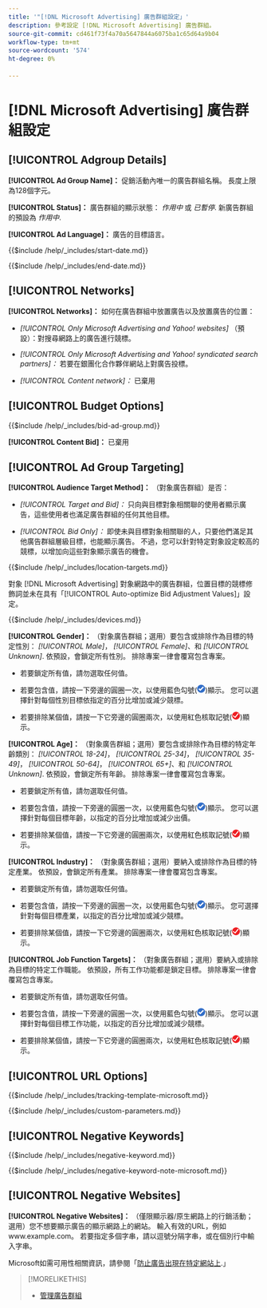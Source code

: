 ```yaml
---
title: '"[!DNL Microsoft Advertising] 廣告群組設定」'
description: 參考設定 [!DNL Microsoft Advertising] 廣告群組。
source-git-commit: cd461f73f4a70a5647844a6075ba1c65d64a9b04
workflow-type: tm+mt
source-wordcount: '574'
ht-degree: 0%

---
```


# [!DNL Microsoft Advertising] 廣告群組設定

## [!UICONTROL Adgroup Details]

**[!UICONTROL Ad Group Name]：** 促銷活動內唯一的廣告群組名稱。 長度上限為128個字元。

**[!UICONTROL Status]：** 廣告群組的顯示狀態： *作用中* 或 *已暫停*. 新廣告群組的預設為 *作用中*.

**[!UICONTROL Ad Language]：** 廣告的目標語言。<!-- Which campaign types? Not there for audience image-based ad groups. -->

<!-- **[!UICONTROL Start Date]:** -->

{{$include /help/_includes/start-date.md}}

<!-- **[!UICONTROL End Date]:** -->

{{$include /help/_includes/end-date.md}}

## [!UICONTROL Networks]

**[!UICONTROL Networks]：** 如何在廣告群組中放置廣告以及放置廣告的位置：

* *[!UICONTROL Only Microsoft Advertising and Yahoo! websites]* （預設）：對搜尋網路上的廣告進行競標。

* *[!UICONTROL Only Microsoft Advertising and Yahoo! syndicated search partners]：* 若要在銀團化合作夥伴網站上對廣告投標。

* *[!UICONTROL Content network]：* 已棄用

## [!UICONTROL Budget Options]

<!-- **[!UICONTROL Bid]:** -->

{{$include /help/_includes/bid-ad-group.md}}

**[!UICONTROL Content Bid]：** 已棄用

## [!UICONTROL Ad Group Targeting]

**[!UICONTROL Audience Target Method]：** （對象廣告群組）是否：

* *[!UICONTROL Target and Bid]：* 只向與目標對象相關聯的使用者顯示廣告，這些使用者也滿足廣告群組的任何其他目標。

* *[!UICONTROL Bid Only]：* 即使未與目標對象相關聯的人，只要他們滿足其他廣告群組層級目標，也能顯示廣告。 不過，您可以針對特定對象設定較高的競標，以增加向這些對象顯示廣告的機會。

<!-- **[!UICONTROL Location Target]:** -->

{{$include /help/_includes/location-targets.md}}

對象 [!DNL Microsoft Advertising] 對象網路中的廣告群組，位置目標的競標修飾詞並未在具有「[!UICONTROL Auto-optimize Bid Adjustment Values]」設定。

<!-- **[!UICONTROL Devices]:** -->

{{$include /help/_includes/devices.md}}

**[!UICONTROL Gender]：** （對象廣告群組；選用）要包含或排除作為目標的特定性別： *[!UICONTROL Male]*， *[!UICONTROL Female]*、和 *[!UICONTROL Unknown]*. 依預設，會鎖定所有性別。 排除專案一律會覆寫包含專案。

* 若要鎖定所有值，請勿選取任何值。

* 若要包含值，請按一下旁邊的圓圈一次，以使用藍色勾號(![包含](/help/search-social-commerce/assets/include.png "包含"))顯示。 您可以選擇針對每個性別目標依指定的百分比增加或減少競標。

* 若要排除某個值，請按一下它旁邊的圓圈兩次，以使用紅色核取記號(![排除](/help/search-social-commerce/assets/exclude.png "排除"))顯示。

**[!UICONTROL Age]：** （對象廣告群組；選用）要包含或排除作為目標的特定年齡類別： *[!UICONTROL 18-24]*， *[!UICONTROL 25-34]*， *[!UICONTROL 35-49]*， *[!UICONTROL 50-64]*， *[!UICONTROL 65+]*、和 *[!UICONTROL Unknown]*. 依預設，會鎖定所有年齡。 排除專案一律會覆寫包含專案。

* 若要鎖定所有值，請勿選取任何值。

* 若要包含值，請按一下旁邊的圓圈一次，以使用藍色勾號(![包含](/help/search-social-commerce/assets/include.png "包含"))顯示。 您可以選擇針對每個目標年齡，以指定的百分比增加或減少出價。

* 若要排除某個值，請按一下它旁邊的圓圈兩次，以使用紅色核取記號(![排除](/help/search-social-commerce/assets/exclude.png "排除"))顯示。

**[!UICONTROL Industry]：** （對象廣告群組；選用）要納入或排除作為目標的特定產業。 依預設，會鎖定所有產業。 排除專案一律會覆寫包含專案。

* 若要鎖定所有值，請勿選取任何值。

* 若要包含值，請按一下旁邊的圓圈一次，以使用藍色勾號(![包含](/help/search-social-commerce/assets/include.png "包含"))顯示。 您可選擇針對每個目標產業，以指定的百分比增加或減少競標。

* 若要排除某個值，請按一下它旁邊的圓圈兩次，以使用紅色核取記號(![排除](/help/search-social-commerce/assets/exclude.png "排除"))顯示。

**[!UICONTROL Job Function Targets]：** （對象廣告群組；選用）要納入或排除為目標的特定工作職能。 依預設，所有工作功能都是鎖定目標。 排除專案一律會覆寫包含專案。

* 若要鎖定所有值，請勿選取任何值。

* 若要包含值，請按一下旁邊的圓圈一次，以使用藍色勾號(![包含](/help/search-social-commerce/assets/include.png "包含"))顯示。 您可以選擇針對每個目標工作功能，以指定的百分比增加或減少競標。

* 若要排除某個值，請按一下它旁邊的圓圈兩次，以使用紅色核取記號(![排除](/help/search-social-commerce/assets/exclude.png "排除"))顯示。

## [!UICONTROL URL Options]

<!-- **[!UICONTROL Tracking Template]:** -->

{{$include /help/_includes/tracking-template-microsoft.md}}

<!-- **[!UICONTROL Custom Parameters]:** -->

{{$include /help/_includes/custom-parameters.md}}

## [!UICONTROL Negative Keywords]

<!-- **[!UICONTROL Negative Keywords]:** -->

{{$include /help/_includes/negative-keyword.md}}

<!-- Note for **[!UICONTROL Negative Keywords]:** -->

{{$include /help/_includes/negative-keyword-note-microsoft.md}}

## [!UICONTROL Negative Websites]

**[!UICONTROL Negative Websites]：** （僅限顯示器/原生網路上的行銷活動；選用）您不想要顯示廣告的顯示網路上的網站。 輸入有效的URL，例如www.example.com。 若要指定多個字串，請以逗號分隔字串，或在個別行中輸入字串。

Microsoft如需可用性相關資訊，請參閱「[防止廣告出現在特定網站上](https://help.ads.microsoft.com/#apex/bae/en/14061/0).」

>[!MORELIKETHIS]
>
>* [管理廣告群組](/help/search-social-commerce/campaign-management/campaigns/ad-group-manage.md)

